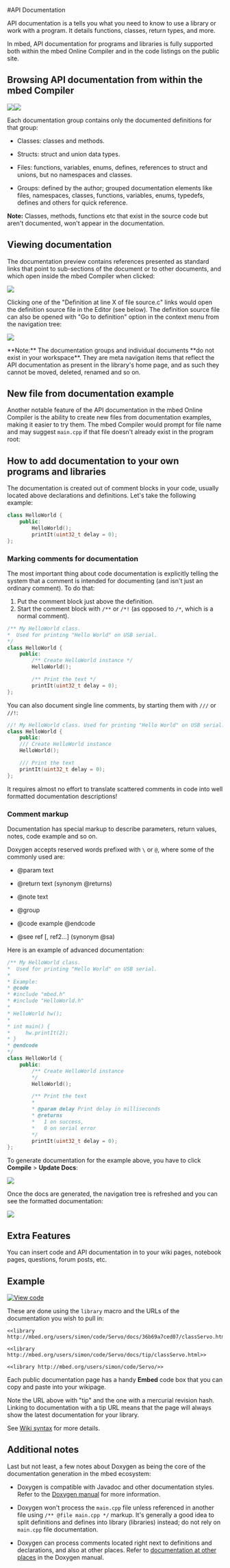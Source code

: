 #API Documentation

API documentation is a tells you what you need to know to use a library or work with a program. It details functions, classes, return types, and more.

In mbed, API documentation for programs and libraries is fully supported both within the mbed Online Compiler and in the code listings on the public site. 

## Browsing API documentation from within the mbed Compiler

<span class="images">![](images/docs_in_library_1.png)![](images/docs_in_library_2.png)</span>

Each documentation group contains only the documented definitions for that group:

* Classes: classes and methods.

* Structs: struct and union data types.

* Files: functions, variables, enums, defines, references to struct and unions, but no namespaces and classes.

* Groups: defined by the author; grouped documentation elements like files, namespaces, classes, functions, variables, enums, typedefs, defines and others for quick reference.

<span class="notes">**Note:** Classes, methods, functions etc that exist in the source code but aren't documented, won't appear in the documentation.</span>

## Viewing documentation

The documentation preview contains references presented as standard links that point to sub-sections of the document or to other documents, and which open inside the mbed Compiler when clicked:

<span class="images">![](images/docs_preview1.png)</span>

Clicking one of the "Definition at line X of file source.c" links would open the definition source file in the Editor (see below). The definition source file can also be opened with "Go to definition" option in the context menu from the navigation tree:

<span class="images">![](images/docs_preview2.png)</span>

<span class="notes">
**Note:** The documentation groups and individual documents **do not exist in your workspace**. They are meta navigation items that reflect the API documentation as present in the library's home page, and as such they cannot be moved, deleted, renamed and so on.
</span>

## New file from documentation example

Another notable feature of the API documentation in the mbed Online Compiler is the ability to create new files from documentation examples, making it easier to try them. The mbed Compiler would prompt for file name and may suggest ``main.cpp`` if that file doesn't already exist in the program root:

## How to add documentation to your own programs and libraries

The documentation is created out of comment blocks in your code, usually located above declarations and definitions. Let's take the following example:

```c++
class HelloWorld {
	public:
		HelloWorld();
		printIt(uint32_t delay = 0);
};
```

### Marking comments for documentation

The most important thing about code documentation is explicitly telling the system that a comment is intended for documenting (and isn't just an ordinary comment). To do that:

1. Put the comment block just above the definition.
1. Start the comment block with ``/**`` or ``/*!`` (as opposed to ``/*``, which is a normal comment).


```c++
/** My HelloWorld class.
*  Used for printing "Hello World" on USB serial.
*/
class HelloWorld {
	public:
		/** Create HelloWorld instance */
		HelloWorld();

		/** Print the text */
		printIt(uint32_t delay = 0);
};
```

You can also document single line comments, by starting them with ``///`` or ``//!``:

```c++
//! My HelloWorld class. Used for printing "Hello World" on USB serial.
class HelloWorld {
	public:
	/// Create HelloWorld instance
	HelloWorld();

	/// Print the text
	printIt(uint32_t delay = 0);
};
```

It requires almost no effort to translate scattered comments in code into well formatted documentation descriptions!

### Comment markup

Documentation has special markup to describe parameters, return values, notes, code example and so on.

Doxygen accepts reserved words prefixed with ``\`` or ``@``, where some of the commonly used are:

* @param <name> text

* @return text (synonym @returns)

* @note text

* @group <name>

* @code example @endcode

* @see ref [, ref2...] (synonym @sa)

Here is an example of advanced documentation:

```c++
/** My HelloWorld class.
*  Used for printing "Hello World" on USB serial.
*
* Example:
* @code
* #include "mbed.h"
* #include "HelloWorld.h"
*
* HelloWorld hw();
* 
* int main() {
*     hw.printIt(2);
* }
* @endcode
*/
class HelloWorld {
	public:
		/** Create HelloWorld instance
		*/
		HelloWorld();

		/** Print the text
		*
		* @param delay Print delay in milliseconds
		* @returns
		*   1 on success,
		*   0 on serial error
		*/
		printIt(uint32_t delay = 0);
};
```

To generate documentation for the example above, you have to click **Compile** > **Update Docs**:

<span class="images">![](images/docs_update2.png)</span>

Once the docs are generated, the navigation tree is refreshed and you can see the formatted documentation:

<span class="images">![](images/docs_example.png)</span>


## Extra Features

You can insert code and API documentation in to your wiki pages, notebook pages, questions, forum posts, etc.

## Example


[![View code](https://www.mbed.com/embed/?type=library)](https://developer.mbed.org/users/simon/code/Servo/docs/36b69a7ced07//classServo.html) 

These are done using the ``library``  macro and the URLs of the documentation you wish to pull in:

```
<<library http://mbed.org/users/simon/code/Servo/docs/36b69a7ced07/classServo.html>>
	
<<library http://mbed.org/users/simon/code/Servo/docs/tip/classServo.html>>
	
<<library http://mbed.org/users/simon/code/Servo/>>
```

Each public documentation page has a handy **Embed** code box that you can copy and paste into your wikipage.

Note the URL above with "tip" and the one with a mercurial revision hash. Linking to documentation with a tip URL means that the page will always show the latest documentation for your library.

See [Wiki syntax](http://mbed.org/cookbook/Wiki-Syntax) for more details.

## Additional notes

Last but not least, a few notes about Doxygen as being the core of the documentation generation in the mbed ecosystem:

* Doxygen is compatible with Javadoc and other documentation styles. Refer to the [Doxygen manual](http://www.stack.nl/~dimitri/doxygen/manual.html) for more information.

* Doxygen won't process the ``main.cpp`` file unless referenced in another file using ```/** @file main.cpp */``` markup. It's generally a good idea to split definitions and defines into library (libraries) instead; do not rely on ``main.cpp`` file documentation.

* Doxygen can process comments located right next to definitions and declarations, and also at other places. Refer to [documentation at other places](http://www.stack.nl/~dimitri/doxygen/docblocks.html#structuralcommands) in the Doxygen manual.
